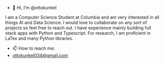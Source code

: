 - 👋 Hi, I’m @ottokunkel

I am a Computer Science Student at Columbia and am very interested in all things AI and Data Science.
I would love to collaborate on any sort of projects so feel free to reach out. I have experience mainly building
full stack apps with Python and Typescript. For research, I am proficient in LaTex and many Python libraries. 


- 📫 How to reach me:
- ottokunkel034@gmail.com

